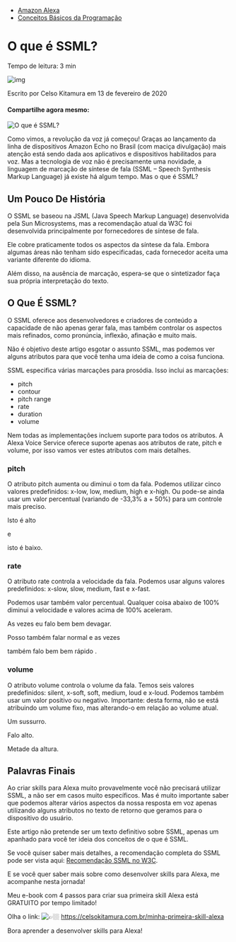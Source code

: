 - [Amazon Alexa](https://celsokitamura.com.br/category/amazon-alexa/)
- [Conceitos Básicos da Programação](https://celsokitamura.com.br/category/conceitos/)

# O que é SSML?

 Tempo de leitura: 3 min

![img](https://secure.gravatar.com/avatar/bf285b30916c369737c23bab9144b63b?s=45&d=mm&r=g)

Escrito por Celso Kitamura em 13 de fevereiro de 2020

#### Compartilhe agora mesmo:

![O que é SSML?](https://celsokitamura.com.br/wp-content/uploads/2020/02/123-O-Que-%C3%89-SSML-742x200.jpg)

Como vimos, a revolução da voz já começou! Graças ao lançamento da linha de dispositivos Amazon Echo no Brasil (com maciça divulgação) mais atenção está sendo dada aos aplicativos e dispositivos habilitados para voz. Mas a tecnologia de voz não é precisamente uma novidade, a linguagem de marcação de síntese de fala (SSML – Speech Synthesis Markup Language) já existe há algum tempo. Mas o que é SSML?

 

## Um Pouco De História

 

O SSML se baseou na JSML (Java Speech Markup Language) desenvolvida pela Sun Microsystems, mas a recomendação atual da W3C foi desenvolvida principalmente por fornecedores de síntese de fala.

 

Ele cobre praticamente todos os aspectos da síntese da fala. Embora algumas áreas não tenham sido especificadas, cada fornecedor aceita uma variante diferente do idioma.

 

Além disso, na ausência de marcação, espera-se que o sintetizador faça sua própria interpretação do texto.

 

## O Que É SSML?

 

O SSML oferece aos desenvolvedores e criadores de conteúdo a capacidade de não apenas gerar fala, mas também controlar os aspectos mais refinados, como pronúncia, inflexão, afinação e muito mais.

 

Não é objetivo deste artigo esgotar o assunto SSML, mas podemos ver alguns atributos para que você tenha uma ideia de como a coisa funciona.



 

SSML especifica várias marcações para prosódia. Isso inclui as marcações:

 

- pitch
- contour
- pitch range
- rate
- duration
- volume

 

Nem todas as implementações incluem suporte para todos os atributos. A Alexa Voice Service oferece suporte apenas aos atributos de rate, pitch e volume, por isso vamos ver estes atributos com mais detalhes.

 

 

### pitch

 

O atributo pitch aumenta ou diminui o tom da fala. Podemos utilizar cinco valores predefinidos: x-low, low, medium, high e x-high. Ou pode-se ainda usar um valor percentual (variando de -33,3% a + 50%) para um controle mais preciso.

 

<speak>

<prosody pitch="+50%">Isto é alto

e

<prosody pitch="-33.3%">isto é baixo</prosody>.

</speak>

 

### rate

 

O atributo rate controla a velocidade da fala. Podemos usar alguns valores predefinidos: x-slow, slow, medium, fast e x-fast.

Podemos usar também valor percentual. Qualquer coisa abaixo de 100% diminui a velocidade e valores acima de 100% aceleram.

 

<speak>

  <prosody rate="x-slow">As vezes eu falo bem bem devagar</prosody>.

Posso também falar normal e as vezes

  <prosody rate="x-fast">também falo bem bem rápido </prosody>.

</speak>

 

### volume

 

O atributo volume controla o volume da fala. Temos seis valores predefinidos: silent, x-soft, soft, medium, loud e x-loud. Podemos também usar um valor positivo ou negativo. Importante: desta forma, não se está atribuindo um volume fixo, mas alterando-o em relação ao volume atual.

 

<speak>

  <prosody volume="x-soft">Um sussurro.</prosody>

  <prosody volume="x-loud">Falo alto.</prosody>

  <prosody volume="-6dB">Metade da altura.</prosody>

</speak>

 

## Palavras Finais

 

Ao criar skills para Alexa muito provavelmente você não precisará utilizar SSML, a não ser em casos muito específicos. Mas é muito importante saber que podemos alterar vários aspectos da nossa resposta em voz apenas utilizando alguns atributos no texto de retorno que geramos para o dispositivo do usuário.

 

Este artigo não pretende ser um texto definitivo sobre SSML, apenas um apanhado para você ter ideia dos conceitos de o que é SSML.



 

Se você quiser saber mais detalhes, a recomendação completa do SSML pode ser vista aqui: [Recomendação SSML no W3C](https://www.w3.org/TR/speech-synthesis11/).

 

E se você quer saber mais sobre como desenvolver skills para Alexa, me acompanhe nesta jornada!

 

Meu e-book com 4 passos para criar sua primeira skill Alexa está GRATUITO por tempo limitado!



Olha o link: ![👉🏼](https://s.w.org/images/core/emoji/13.0.1/svg/1f449-1f3fc.svg) https://celsokitamura.com.br/minha-primeira-skill-alexa

Bora aprender a desenvolver skills para Alexa!